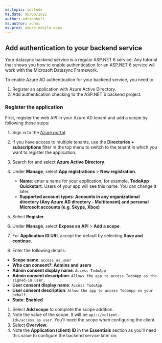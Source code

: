 ```yaml
---
ms.topic: include
ms.date: 05/06/2022
author: adrianhall
ms.author: adhal
ms.prod: azure-mobile-apps
---
```


## Add authentication to your backend service

Your datasync backend service is a regular ASP.NET 6 service.  Any tutorial that shows you how to enable authentication for an ASP.NET 6 service will work with the Microsoft Datasync Framework.

To enable Azure AD authentication for your backend service, you need to:

1. Register an application with Azure Active Directory.
1. Add authentication checking to the ASP.NET 6 backend project.

### Register the application

First, register the web API in your Azure AD tenant and add a scope by following these steps:

1. Sign in to the [Azure portal](https://portal.azure.com).
1. If you have access to multiple tenants, use the **Directories + subscriptions** filter in the top menu to switch to the tenant in which you want to register the application.
1. Search for and select **Azure Active Directory**.
1. Under **Manage**, select **App registrations** > **New registration**.

    * **Name**: enter a name for your application; for example, **TodoApp Quickstart**.  Users of your app will see this name.  You can change it later.
    * **Supported account types**: **Accounts in any organizational directory (Any Azure AD directory - Multitenant) and personal Microsoft accounts (e.g. Skype, Xbox)**

1. Select **Register**.
1. Under **Manage**, select **Expose an API** > **Add a scope**.
1. For **Application ID URI**, accept the default by selecting **Save and continue**.
1. Enter the following details:

  * **Scope name**: `access_as_user`
  * **Who can consent?**: **Admins and users**
  * **Admin consent display name**: `Access TodoApp`
  * **Admin consent description**: `Allows the app to access TodoApp as the signed-in user.`
  * **User consent display name**: `Access TodoApp`
  * **User consent description**: `Allow the app to access TodoApp on your behalf.`
  * **State**: **Enabled**

1. Select **Add scope** to complete the scope addition.
1. Note the value of the scope.  It will be `api://<client-id>/access_as_user`.  You'll need the scope when configuring the client.
1. Select **Overview**.
2. Note the **Application (client) ID** in the **Essentials** section as you'll need this value to configure the backend service later on.